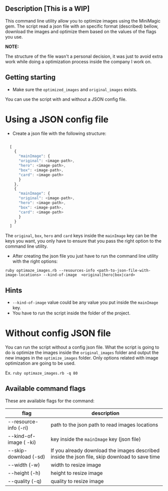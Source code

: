 Description [This is a WIP]
---------------------------


This command line utility allow you to optimize images using the MiniMagic gem. The script read a json file with an specific format
(described) bellow, download the images and optimize them based on the values of the flags you use.

**NOTE:**

The structure of the file wasn't a personal decision, it was just to avoid extra work while doing a optimization process inside
the company I work on.


Getting starting
----------------

* Make sure the `optimized_images` and `original_images` exists.

You can use the script with and without a JSON config file.

Using a JSON config file
========================


* Create a json file with the following structure:

```js

  [
    {
      "mainImage": {
      "original": <image-path>,
      "hero": <image-path>,
      "box": <image-path>,
      "card": <image-path>
      }
    },
    {
      "mainImage": {
      "original": <image-path>,
      "hero": <image-path>,
      "box": <image-path>,
      "card": <image-path>
      }
    }
  ]

```

The `original`, `box`, `hero` and `card` keys inside the `mainImage` key can be the keys you want, you only have to ensure
that you pass the right option to the command line utility.

* After creating the json file you just have to run the command line utility with the right options:

`ruby optimaze_images.rb --resources-info <path-to-json-file-with-image-locations> --kind-of-image  <original|hero|box|card>`


Hints
------


* `--kind-of-image` value could be any value you put inside the `mainImage` key.
* You have to run the script inside the folder of the project.

Without config JSON file
========================

You can run the script without a config json file. What the script is going to do is optimize the images inside the `original_images`
folder and output the new images in the `optimize_images` folder. Only options related with image optimization are going to be used.

Ex. `ruby optimaze_images.rb -q 80`


Available command flags
------------------------

These are available flags for the command:

**flag**                   | **description**
---                        | --------------------               |
--resource-info  (-ri)     | path to the json path to read images locations
--kind-of-image  ( -ki)    | key inside the `mainImage` key (json file)
--skip-download  (-sd)     | If you already download the images described inside the json file, skip download to save time
--width          (-w)      | width to resize image
--height         (-h)      | height to resize image
--quality        (-q)      | quality to resize image
